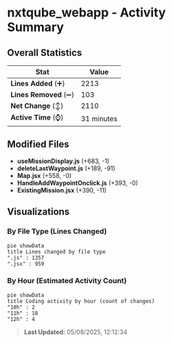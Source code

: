 # nxtqube_webapp - Activity Summary 

## Overall Statistics

| Stat                   | Value                                                             |
| ---------------------- | ----------------------------------------------------------------- |
| **Lines Added** (➕)   | 2213                                          |
| **Lines Removed** (➖) | 103                                        |
| **Net Change** (↕)    | 2110                |
| **Active Time** (⌚)   | 31 minutes |


## Modified Files
- **useMissionDisplay.js** (+683, -1)
- **deleteLastWaypoint.js** (+189, -91)
- **Map.jsx** (+558, -0)
- **HandleAddWaypointOnclick.js** (+393, -0)
- **ExistingMission.jsx** (+390, -11)

## Visualizations

### By File Type (Lines Changed)

```mermaid
pie showData
title Lines changed by file type
".js" : 1357
".jsx" : 959
```

### By Hour (Estimated Activity Count)

```mermaid
pie showData
title Coding activity by hour (count of changes)
"10h" : 2
"11h" : 18
"12h" : 4
```


> **Last Updated:** 05/08/2025, 12:12:34